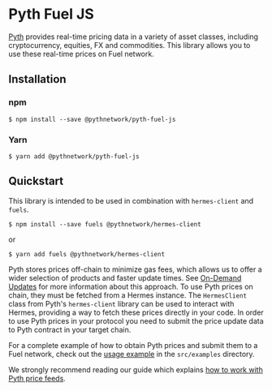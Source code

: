 # Pyth Fuel JS

[Pyth](https://pyth.network/) provides real-time pricing data in a variety of asset classes, including cryptocurrency, equities, FX and commodities. This library allows you to use these real-time prices on Fuel network.

## Installation

### npm

```
$ npm install --save @pythnetwork/pyth-fuel-js
```

### Yarn

```
$ yarn add @pythnetwork/pyth-fuel-js
```

## Quickstart

This library is intended to be used in combination with `hermes-client` and `fuels`.

```
$ npm install --save fuels @pythnetwork/hermes-client
```

or

```
$ yarn add fuels @pythnetwork/hermes-client
```

Pyth stores prices off-chain to minimize gas fees, which allows us to offer a wider selection of products and faster update times.
See [On-Demand Updates](https://docs.pyth.network/documentation/pythnet-price-feeds/on-demand) for more information about this approach.
To use Pyth prices on chain,
they must be fetched from a Hermes instance. The `HermesClient` class from Pyth's `hermes-client` library can be used to interact with Hermes,
providing a way to fetch these prices directly in your code.
In order to use Pyth prices in your protocol you need to submit the price update data to Pyth contract in your target
chain.

For a complete example of how to obtain Pyth prices and submit them to a Fuel network, check out the [usage example](src/examples/usage.ts) in the `src/examples` directory.

We strongly recommend reading our guide which explains [how to work with Pyth price feeds](https://docs.pyth.network/documentation/pythnet-price-feeds/best-practices).
